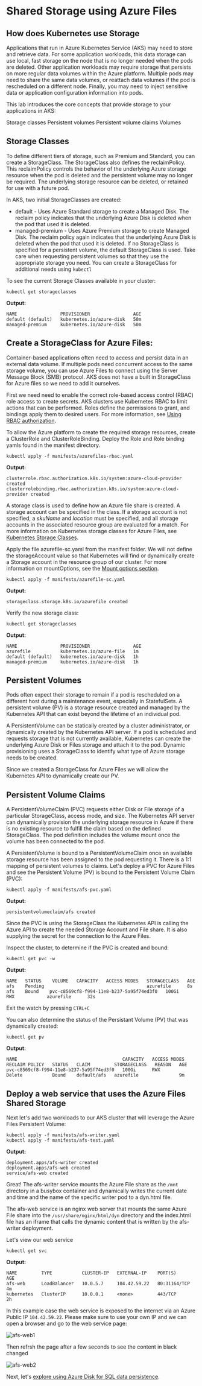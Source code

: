 # Shared Storage using Azure Files

## How does Kubernetes use Storage

Applications that run in Azure Kubernetes Service (AKS) may need to store and retrieve data. For some application workloads, this data storage can use local, fast storage on the node that is no longer needed when the pods are deleted. Other application workloads may require storage that persists on more regular data volumes within the Azure platform. Multiple pods may need to share the same data volumes, or reattach data volumes if the pod is rescheduled on a different node. Finally, you may need to inject sensitive data or application configuration information into pods.

This lab introduces the core concepts that provide storage to your applications in AKS:

Storage classes
Persistent volumes
Persistent volume claims
Volumes

## Storage Classes

To define different tiers of storage, such as Premium and Standard, you can create a StorageClass. The StorageClass also defines the reclaimPolicy. This reclaimPolicy controls the behavior of the underlying Azure storage resource when the pod is deleted and the persistent volume may no longer be required. The underlying storage resource can be deleted, or retained for use with a future pod.

In AKS, two initial StorageClasses are created:

* default - Uses Azure Standard storage to create a Managed Disk. The reclaim policy indicates that the underlying Azure Disk is deleted when the pod that used it is deleted.
* managed-premium - Uses Azure Premium storage to create Managed Disk. The reclaim policy again indicates that the underlying Azure Disk is deleted when the pod that used it is deleted.
If no StorageClass is specified for a persistent volume, the default StorageClass is used. Take care when requesting persistent volumes so that they use the appropriate storage you need. You can create a StorageClass for additional needs using `kubectl`

To see the current Storage Classes available in your cluster:
```console
kubectl get storageclasses
```

**Output:**
```console
NAME                PROVISIONER                AGE
default (default)   kubernetes.io/azure-disk   50m
managed-premium     kubernetes.io/azure-disk   50m
```

## Create a StorageClass for Azure Files:

Container-based applications often need to access and persist data in an external data volume. If multiple pods need concurrent access to the same storage volume, you can use Azure Files to connect using the Server Message Block (SMB) protocol. AKS does not have a built in StorageClass for Azure files so we need to add it ourselves.

First we need need to enable the correct role-based access control (RBAC) role access to create secrets. AKS clusters use Kubernetes RBAC to limit actions that can be performed. Roles define the permissions to grant, and bindings apply them to desired users. For more information, see [Using RBAC authorization](https://kubernetes.io/docs/reference/access-authn-authz/rbac/).

To allow the Azure platform to create the required storage resources, create a ClusterRole and ClusterRoleBinding. Deploy the Role and Role binding yamls found in the manifest directory.

```console
kubectl apply -f manifests/azurefiles-rbac.yaml
```

**Output:**
```console
clusterrole.rbac.authorization.k8s.io/system:azure-cloud-provider created
clusterrolebinding.rbac.authorization.k8s.io/system:azure-cloud-provider created
```

A storage class is used to define how an Azure file share is created. A storage account can be specified in the class. If a storage account is not specified, a _skuName_ and _location_ must be specified, and all storage accounts in the associated resource group are evaluated for a match. For more information on Kubernetes storage classes for Azure Files, see [Kubernetes Storage Classes](https://kubernetes.io/docs/concepts/storage/storage-classes/#azure-file).

Apply the file azurefile-sc.yaml from the manifest folder. We will not define the storageAccount value so that Kubernetes will find or dynamically create a Storage account in the resource group of our cluster. For more information on mountOptions, see the [Mount options section](https://docs.microsoft.com/en-us/azure/aks/azure-files-dynamic-pv#mount-options).

```console
kubectl apply -f manifests/azurefile-sc.yaml
```

**Output:**
```
storageclass.storage.k8s.io/azurefile created
```

Verify the new storage class:

```console
kubectl get storageclasses
```

**Output:**
```
NAME                PROVISIONER                AGE
azurefile           kubernetes.io/azure-file   1m
default (default)   kubernetes.io/azure-disk   1h
managed-premium     kubernetes.io/azure-disk   1h
```

## Persistent Volumes

Pods often expect their storage to remain if a pod is rescheduled on a different host during a maintenance event, especially in StatefulSets. A persistent volume (PV) is a storage resource created and managed by the Kubernetes API that can exist beyond the lifetime of an individual pod.

A PersistentVolume can be statically created by a cluster administrator, or dynamically created by the Kubernetes API server. If a pod is scheduled and requests storage that is not currently available, Kubernetes can create the underlying Azure Disk or Files storage and attach it to the pod. Dynamic provisioning uses a StorageClass to identify what type of Azure storage needs to be created.

Since we created a StorageClass for Azure Files we will allow the Kubernetes API to dynamically create our PV.

## Persistent Volume Claims

A PersistentVolumeClaim (PVC) requests either Disk or File storage of a particular StorageClass, access mode, and size. The Kubernetes API server can dynamically provision the underlying storage resource in Azure if there is no existing resource to fulfill the claim based on the defined StorageClass. The pod definition includes the volume mount once the volume has been connected to the pod.

A PersistentVolume is bound to a PersistentVolumeClaim once an available storage resource has been assigned to the pod requesting it. There is a 1:1 mapping of persistent volumes to claims. Let's deploy a PVC for Azure Files and see the Persistent Volume (PV) is bound to the Persistent Volume Claim (PVC):

```console
kubectl apply -f manifests/afs-pvc.yaml
```

**Output:**
```
persistentvolumeclaim/afs created
```

Since the PVC is using the StorageClass the Kubernetes API is calling the Azure API to create the needed Storage Account and File share. It is also supplying the secret for the connection to the Azure Files.

Inspect the cluster, to determine if the PVC is created and bound:

```console
kubectl get pvc -w
```

**Output:**
```console
NAME   STATUS    VOLUME   CAPACITY   ACCESS MODES   STORAGECLASS   AGE
afs    Pending                                      azurefile      8s
afs    Bound    pvc-c8569cf8-f994-11e8-b237-5a95f74ed3f0   100Gi      RWX            azurefile      32s
```

Exit the watch by pressing `CTRL+C`

You can also determine the status of the Persistant Volume (PV) that was dynamically created:

```console
kubectl get pv
```

**Output:**
```console
NAME                                       CAPACITY   ACCESS MODES   RECLAIM POLICY   STATUS   CLAIM         STORAGECLASS   REASON   AGE
pvc-c8569cf8-f994-11e8-b237-5a95f74ed3f0   100Gi      RWX            Delete           Bound    default/afs   azurefile               9m
```
## Deploy a web service that uses the Azure Files Shared Storage

Next let's add two workloads to our AKS cluster that will leverage the Azure Files Persistent Volume:

```console
kubectl apply -f manifests/afs-writer.yaml
kubectl apply -f manifests/afs-test.yaml
```

**Output:**
```
deployment.apps/afs-writer created
deployment.apps/afs-web created
service/afs-web created
```

Great! The afs-writer service mounts the Azure File share as the `/mnt` directory in a busybox container and dynamically writes the current date and time and the name of the specific writer pod to a dyn.html file.

The afs-web service is an nginx web server that mounts the same Azure File share into the `/usr/share/nginx/html/dyn` directory and the index.html file has an iframe that calls the dynamic content that is written by the afs-writer deployment.

Let's view our web service

```console
kubectl get svc
```

**Output:**
```console
NAME         TYPE           CLUSTER-IP   EXTERNAL-IP    PORT(S)        AGE
afs-web      LoadBalancer   10.0.5.7     104.42.59.22   80:31164/TCP   4m
kubernetes   ClusterIP      10.0.0.1     <none>         443/TCP        2h
```
In this example case the web service is exposed to the internet via an Azure Public IP `104.42.59.22`. Please make sure to use your own IP and we can open a browser and go to the web service page:

![afs-web1](../img/afs-web1.png)

Then refrsh the page after a few seconds to see the content in black changed

![afs-web2](../img/afs-web2.png)

Next, let's [explore using Azure Disk for SQL data persistence](./03-sql-azuredisk.md).